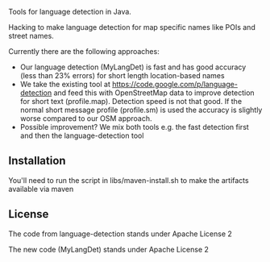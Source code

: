 Tools for language detection in Java.

Hacking to make language detection for map specific names like POIs and street names.

Currently there are the following approaches:

 * Our language detection (MyLangDet) is fast and has good accuracy (less than 23% errors) for short length location-based names
 * We take the existing tool at
   https://code.google.com/p/language-detection and feed this with OpenStreetMap
   data to improve detection for short text (profile.map). 
   Detection speed is not that good. If the normal short message profile (profile.sm) is used the accuracy is slightly worse compared to our OSM approach.
 * Possible improvement? We mix both tools e.g. the fast detection first and then the language-detection tool

## Installation

You'll need to run the script in libs/maven-install.sh to make the artifacts available via maven

## License

The code from language-detection stands under Apache License 2

The new code (MyLangDet) stands under Apache License 2
